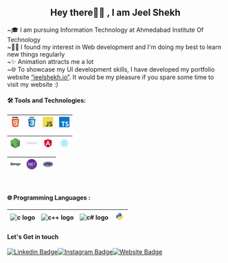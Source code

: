 <h2  align="center"> Hey there👋🏻 , I am Jeel Shekh    </h2> 
~🎓 I am pursuing Information Technology at Ahmedabad Institute Of Technology
<br>
~👨‍💻 I found my interest in Web development and I'm doing my best to learn new things regularly
<br>
~✨ Animation attracts me a lot
<br>
~🌐 To showcase my UI development skills, I have developed my portfolio website <a href="https://hairryy-sportfolio.web.app/">“jeelshekh.io”</a>. It would be my pleasure if you spare some time to visit my website :)
<br>
<h4>🛠️ Tools and Technologies:</h4>


| <img src="https://raw.githubusercontent.com/github/explore/80688e429a7d4ef2fca1e82350fe8e3517d3494d/topics/html/html.png" alt="html logo" width="24"> | <img src="https://raw.githubusercontent.com/github/explore/80688e429a7d4ef2fca1e82350fe8e3517d3494d/topics/css/css.png" alt="css logo" width="24"> |  <img src="https://raw.githubusercontent.com/github/explore/80688e429a7d4ef2fca1e82350fe8e3517d3494d/topics/javascript/javascript.png" alt="js logo" width="24"> | <img src="https://raw.githubusercontent.com/github/explore/80688e429a7d4ef2fca1e82350fe8e3517d3494d/topics/typescript/typescript.png" alt="ts logo" width="24"> | 
|---|---|---|---|


| <img src="https://raw.githubusercontent.com/github/explore/80688e429a7d4ef2fca1e82350fe8e3517d3494d/topics/nodejs/nodejs.png" alt="node logo"   width="24"> | <img src="https://raw.githubusercontent.com/github/explore/80688e429a7d4ef2fca1e82350fe8e3517d3494d/topics/express/express.png" alt="express logo" width="24"> | <img src="https://raw.githubusercontent.com/github/explore/80688e429a7d4ef2fca1e82350fe8e3517d3494d/topics/angular/angular.png" alt="angular logo" width="24"> | <img src="https://raw.githubusercontent.com/github/explore/80688e429a7d4ef2fca1e82350fe8e3517d3494d/topics/react/react.png" alt="react logo" width="24"> | 
|---|---|---|---|


| <img src="https://raw.githubusercontent.com/github/explore/80688e429a7d4ef2fca1e82350fe8e3517d3494d/topics/django/django.png" alt="django logo" width="24"> | <img src="https://raw.githubusercontent.com/github/explore/93d8a67084f94b2a444e510199a6e7622e5b09a3/topics/dotnet/dotnet.png" alt="dotnet logo" width="24"> | <img src="https://raw.githubusercontent.com/github/explore/ccc16358ac4530c6a69b1b80c7223cd2744dea83/topics/php/php.png" alt="dotnet logo" width="24"> |
|---|---|---|

<!-- ---| -->
<!-- <img src="https://raw.githubusercontent.com/github/explore/80688e429a7d4ef2fca1e82350fe8e3517d3494d/topics/redux/redux.png" alt="redux logo" width="24"> | -->
<br>

<h4>🌐 Programming Languages :</h4>

| <img src="https://user-images.githubusercontent.com/62152963/124392232-09e3b580-dd12-11eb-9a23-7bc48e9d629c.png" alt="c logo" width="24"> | <img src="https://user-images.githubusercontent.com/62152963/124392271-30a1ec00-dd12-11eb-812a-ae7b952e9a03.png" alt="c++ logo" width="24"> |  <img src="https://user-images.githubusercontent.com/62152963/124392292-4dd6ba80-dd12-11eb-9ae4-bb8361b708a2.png" alt="c# logo" width="24"> | <img src="https://raw.githubusercontent.com/github/explore/80688e429a7d4ef2fca1e82350fe8e3517d3494d/topics/python/python.png" alt="python logo" width="24"> | 
|---|---|---|---|


<h4>Let's Get in touch</h4>

<p>

[![Linkedin Badge](https://img.shields.io/badge/-Gmail-3b5998?style=flat-square&logo=Gmail&logoColor=white)](mailto:shekhjeel317@gmail.com)[![Instagram Badge](https://img.shields.io/badge/-Instagram-e4405f?style=flat-square&logo=Instagram&logoColor=white)](https://instagram.com/_._jeel)[![Website Badge](https://img.shields.io/badge/Website-3b5998?style=flat-square&logo=google-chrome&logoColor=white)](https://hairryy-sportfolio.web.app/)

</p>







  
</p>  




